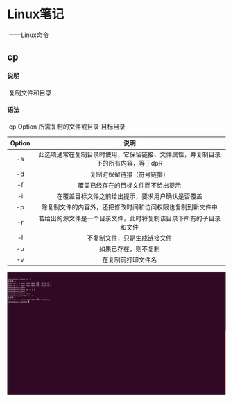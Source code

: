# Linux笔记

​				——Linux命令

## cp

#### 说明

​		复制文件和目录

#### 语法

​		cp Option 所需复制的文件或目录 目标目录

| Option |                             说明                             |
| :----: | :----------------------------------------------------------: |
|   -a   | 此选项通常在复制目录时使用，它保留链接、文件属性，并复制目录下的所有内容，等于dpR |
|   -d   |                  复制时保留链接（符号链接）                  |
|   -f   |              覆盖已经存在的目标文件而不给出提示              |
|   -i   |       在覆盖目标文件之前给出提示，要求用户确认是否覆盖       |
|   -p   |  除复制文件的内容外，还把修改时间和访问权限也复制到新文件中  |
|   -r   | 若给出的源文件是一个目录文件，此时将复制该目录下所有的子目录和文件 |
|   -l   |                 不复制文件，只是生成链接文件                 |
|   -u   |                     如果已存在，则不复制                     |
|   -v   |                      在复制前打印文件名                      |

![chgrp](image\cp.png)